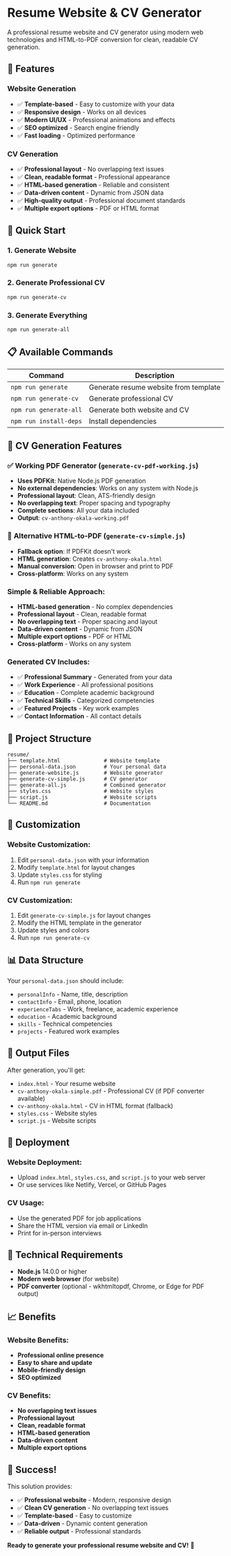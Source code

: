 # Resume Website & CV Generator

A professional resume website and CV generator using modern web technologies and HTML-to-PDF conversion for clean, readable CV generation.

## 🎯 **Features**

### **Website Generation**
- ✅ **Template-based** - Easy to customize with your data
- ✅ **Responsive design** - Works on all devices
- ✅ **Modern UI/UX** - Professional animations and effects
- ✅ **SEO optimized** - Search engine friendly
- ✅ **Fast loading** - Optimized performance

### **CV Generation**
- ✅ **Professional layout** - No overlapping text issues
- ✅ **Clean, readable format** - Professional appearance
- ✅ **HTML-based generation** - Reliable and consistent
- ✅ **Data-driven content** - Dynamic from JSON data
- ✅ **High-quality output** - Professional document standards
- ✅ **Multiple export options** - PDF or HTML format

## 🚀 **Quick Start**

### **1. Generate Website**
```bash
npm run generate
```

### **2. Generate Professional CV**
```bash
npm run generate-cv
```

### **3. Generate Everything**
```bash
npm run generate-all
```

## 📋 **Available Commands**

| Command | Description |
|---------|-------------|
| `npm run generate` | Generate resume website from template |
| `npm run generate-cv` | Generate professional CV |
| `npm run generate-all` | Generate both website and CV |
| `npm run install-deps` | Install dependencies |

## 🎨 **CV Generation Features**

### ✅ **Working PDF Generator** (`generate-cv-pdf-working.js`)
- **Uses PDFKit**: Native Node.js PDF generation
- **No external dependencies**: Works on any system with Node.js
- **Professional layout**: Clean, ATS-friendly design
- **No overlapping text**: Proper spacing and typography
- **Complete sections**: All your data included
- **Output**: `cv-anthony-okala-working.pdf`

### 🔧 **Alternative HTML-to-PDF** (`generate-cv-simple.js`)
- **Fallback option**: If PDFKit doesn't work
- **HTML generation**: Creates `cv-anthony-okala.html`
- **Manual conversion**: Open in browser and print to PDF
- **Cross-platform**: Works on any system

### **Simple & Reliable Approach:**
- **HTML-based generation** - No complex dependencies
- **Professional layout** - Clean, readable format
- **No overlapping text** - Proper spacing and layout
- **Data-driven content** - Dynamic from JSON
- **Multiple export options** - PDF or HTML
- **Cross-platform** - Works on any system

### **Generated CV Includes:**
- ✅ **Professional Summary** - Generated from your data
- ✅ **Work Experience** - All professional positions
- ✅ **Education** - Complete academic background
- ✅ **Technical Skills** - Categorized competencies
- ✅ **Featured Projects** - Key work examples
- ✅ **Contact Information** - All contact details

## 📁 **Project Structure**

```
resume/
├── template.html              # Website template
├── personal-data.json         # Your personal data
├── generate-website.js        # Website generator
├── generate-cv-simple.js      # CV generator
├── generate-all.js            # Combined generator
├── styles.css                 # Website styles
├── script.js                  # Website scripts
└── README.md                  # Documentation
```

## 🔧 **Customization**

### **Website Customization:**
1. Edit `personal-data.json` with your information
2. Modify `template.html` for layout changes
3. Update `styles.css` for styling
4. Run `npm run generate`

### **CV Customization:**
1. Edit `generate-cv-simple.js` for layout changes
2. Modify the HTML template in the generator
3. Update styles and colors
4. Run `npm run generate-cv`

## 📊 **Data Structure**

Your `personal-data.json` should include:
- `personalInfo` - Name, title, description
- `contactInfo` - Email, phone, location
- `experienceTabs` - Work, freelance, academic experience
- `education` - Academic background
- `skills` - Technical competencies
- `projects` - Featured work examples

## 🎯 **Output Files**

After generation, you'll get:
- `index.html` - Your resume website
- `cv-anthony-okala-simple.pdf` - Professional CV (if PDF converter available)
- `cv-anthony-okala.html` - CV in HTML format (fallback)
- `styles.css` - Website styles
- `script.js` - Website scripts

## 🚀 **Deployment**

### **Website Deployment:**
- Upload `index.html`, `styles.css`, and `script.js` to your web server
- Or use services like Netlify, Vercel, or GitHub Pages

### **CV Usage:**
- Use the generated PDF for job applications
- Share the HTML version via email or LinkedIn
- Print for in-person interviews

## 🔧 **Technical Requirements**

- **Node.js** 14.0.0 or higher
- **Modern web browser** (for website)
- **PDF converter** (optional - wkhtmltopdf, Chrome, or Edge for PDF output)

## 📈 **Benefits**

### **Website Benefits:**
- **Professional online presence**
- **Easy to share and update**
- **Mobile-friendly design**
- **SEO optimized**

### **CV Benefits:**
- **No overlapping text issues**
- **Professional layout**
- **Clean, readable format**
- **HTML-based generation**
- **Data-driven content**
- **Multiple export options**

## 🎉 **Success!**

This solution provides:
- ✅ **Professional website** - Modern, responsive design
- ✅ **Clean CV generation** - No overlapping text issues
- ✅ **Template-based** - Easy to customize
- ✅ **Data-driven** - Dynamic content generation
- ✅ **Reliable output** - Professional standards

**Ready to generate your professional resume website and CV!** 🚀